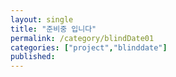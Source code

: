 ```yaml
---
layout: single
title: "준비중 입니다"
permalink: /category/blindDate01
categories: ["project","blinddate"]
published: 
---
```

